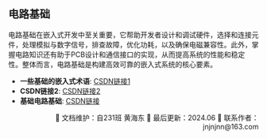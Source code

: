 ## 电路基础

电路基础在嵌入式开发中至关重要，它帮助开发者设计和调试硬件，选择和连接元件，处理模拟与数字信号，排查故障，优化功耗，以及确保电磁兼容性。此外，掌握电路知识还有助于PCB设计和通信接口的实现，从而提高系统的性能和稳定性。整体而言，电路基础是构建高效可靠的嵌入式系统的核心要素。

- **一些基础的嵌入式术语**: [CSDN链接1](https://blog.csdn.net/2303_77749296/article/details/136688210?ops_request_misc=&request_id=&biz_id=102&utm_term=%E5%B5%8C%E5%85%A5%E5%BC%8F%E7%9A%84%E6%9C%AF%E8%AF%AD&utm_medium=distribute.pc_search_result.none-task-blog-2~all~sobaiduweb~default-0-136688210.142^v100^pc_search_result_base5&spm=1018.2226.3001.4187)
- **CSDN链接2**: [CSDN链接2](https://blog.csdn.net/qq_28576837/article/details/125132973?ops_request_misc=%257B%2522request%255Fid%2522%253A%2522B486F909-C424-4776-9A62-5EE4AF0FD476%2522%252C%2522scm%2522%253A%252220140713.130102334.pc%255Fall.%2522%257D&request_id=B486F909-C424-4776-9A62-5EE4AF0FD476&biz_id=0&utm_medium=distribute.pc_search_result.none-task-blog-2~all~first_rank_ecpm_v1~rank_v31_ecpm-1-125132973-null-null.142^v100^pc_search_result_base5&utm_term=%E5%B5%8C%E5%85%A5%E5%BC%8F%E7%9A%84%E5%AD%97%E6%AF%8D&spm=1018.2226.3001.4187)
- **基础电路基础**: [CSDN链接](https://blog.csdn.net/feihe0755/article/details/137080351#:~:text=-%20%E7%94%B5%E8%B7%AF%E5%9F%BA%E7%A1%80%E7%9F%A5%E8%AF%86)

<div align="right">
🎨 文档维护：自231班 黄海东 
📅 最后更新：2024.06  
📧 联系作者：jnjnjnn@163.com
</div>